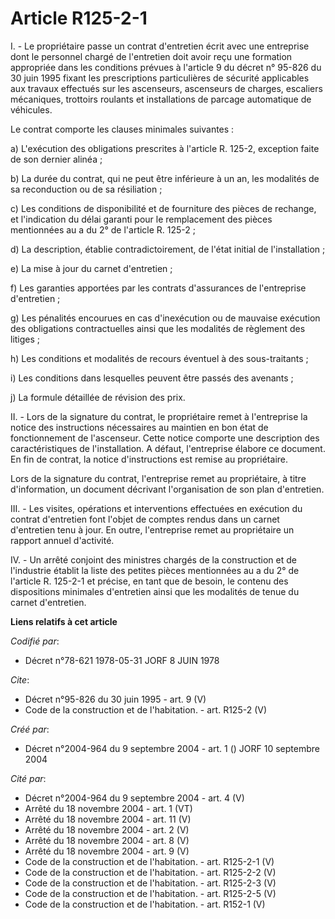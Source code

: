 # Article R125-2-1

I. - Le propriétaire passe un contrat d'entretien écrit avec une entreprise dont le personnel chargé de l'entretien doit
avoir reçu une formation appropriée dans les conditions prévues à l'article 9 du décret n° 95-826 du 30 juin 1995 fixant les
prescriptions particulières de sécurité applicables aux travaux effectués sur les ascenseurs, ascenseurs de charges,
escaliers mécaniques, trottoirs roulants et installations de parcage automatique de véhicules.

Le contrat comporte les clauses minimales suivantes :

a) L'exécution des obligations prescrites à l'article R. 125-2, exception faite de son dernier alinéa ;

b) La durée du contrat, qui ne peut être inférieure à un an, les modalités de sa reconduction ou de sa résiliation ;

c) Les conditions de disponibilité et de fourniture des pièces de rechange, et l'indication du délai garanti pour le
remplacement des pièces mentionnées au a du 2° de l'article R. 125-2 ;

d) La description, établie contradictoirement, de l'état initial de l'installation ;

e) La mise à jour du carnet d'entretien ;

f) Les garanties apportées par les contrats d'assurances de l'entreprise d'entretien ;

g) Les pénalités encourues en cas d'inexécution ou de mauvaise exécution des obligations contractuelles ainsi que les
modalités de règlement des litiges ;

h) Les conditions et modalités de recours éventuel à des sous-traitants ;

i) Les conditions dans lesquelles peuvent être passés des avenants ;

j) La formule détaillée de révision des prix.

II. - Lors de la signature du contrat, le propriétaire remet à l'entreprise la notice des instructions nécessaires au
maintien en bon état de fonctionnement de l'ascenseur. Cette notice comporte une description des caractéristiques de
l'installation. A défaut, l'entreprise élabore ce document. En fin de contrat, la notice d'instructions est remise au
propriétaire.

Lors de la signature du contrat, l'entreprise remet au propriétaire, à titre d'information, un document décrivant
l'organisation de son plan d'entretien.

III. - Les visites, opérations et interventions effectuées en exécution du contrat d'entretien font l'objet de comptes rendus
dans un carnet d'entretien tenu à jour. En outre, l'entreprise remet au propriétaire un rapport annuel d'activité.

IV. - Un arrêté conjoint des ministres chargés de la construction et de l'industrie établit la liste des petites pièces
mentionnées au a du 2° de l'article R. 125-2-1 et précise, en tant que de besoin, le contenu des dispositions minimales
d'entretien ainsi que les modalités de tenue du carnet d'entretien.

**Liens relatifs à cet article**

_Codifié par_:

  - Décret n°78-621 1978-05-31 JORF 8 JUIN 1978

_Cite_:

  - Décret n°95-826 du 30 juin 1995 - art. 9 (V)
  - Code de la construction et de l'habitation. - art. R125-2 (V)

_Créé par_:

  - Décret n°2004-964 du 9 septembre 2004 - art. 1 () JORF 10 septembre 2004

_Cité par_:

  - Décret n°2004-964 du 9 septembre 2004 - art. 4 (V)
  - Arrêté du 18 novembre 2004 - art. 1 (VT)
  - Arrêté du 18 novembre 2004 - art. 11 (V)
  - Arrêté du 18 novembre 2004 - art. 2 (V)
  - Arrêté du 18 novembre 2004 - art. 8 (V)
  - Arrêté du 18 novembre 2004 - art. 9 (V)
  - Code de la construction et de l'habitation. - art. R125-2-1 (V)
  - Code de la construction et de l'habitation. - art. R125-2-2 (V)
  - Code de la construction et de l'habitation. - art. R125-2-3 (V)
  - Code de la construction et de l'habitation. - art. R125-2-5 (V)
  - Code de la construction et de l'habitation. - art. R152-1 (V)
